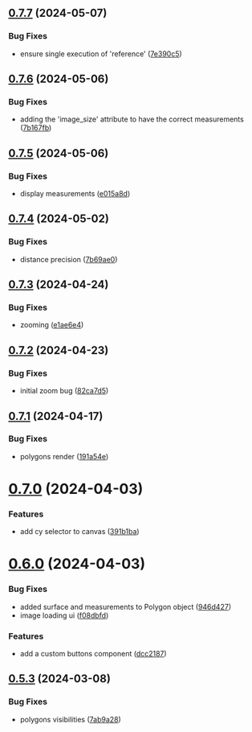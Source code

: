 ## [0.7.7](https://github.com/b-partners/bpartners-annotator-ui/compare/v0.7.6...v0.7.7) (2024-05-07)


### Bug Fixes

* ensure single execution of 'reference' ([7e390c5](https://github.com/b-partners/bpartners-annotator-ui/commit/7e390c5265cb73ee8e5a6cacb87615a92d3e5b5b))



## [0.7.6](https://github.com/b-partners/bpartners-annotator-ui/compare/v0.7.5...v0.7.6) (2024-05-06)


### Bug Fixes

* adding the 'image_size' attribute to have the correct measurements ([7b167fb](https://github.com/b-partners/bpartners-annotator-ui/commit/7b167fb470c42a1d96e512c9e4e40cf0a566bcf4))



## [0.7.5](https://github.com/b-partners/bpartners-annotator-ui/compare/v0.7.4...v0.7.5) (2024-05-06)


### Bug Fixes

* display measurements ([e015a8d](https://github.com/b-partners/bpartners-annotator-ui/commit/e015a8d5f65ded543dfa6a12d3bc4c7e49496202))



## [0.7.4](https://github.com/b-partners/bpartners-annotator-ui/compare/v0.7.3...v0.7.4) (2024-05-02)


### Bug Fixes

* distance precision ([7b69ae0](https://github.com/b-partners/bpartners-annotator-ui/commit/7b69ae00f194a655325108eff54d74d0ae8132bb))



## [0.7.3](https://github.com/b-partners/bpartners-annotator-ui/compare/v0.7.2...v0.7.3) (2024-04-24)


### Bug Fixes

* zooming  ([e1ae6e4](https://github.com/b-partners/bpartners-annotator-ui/commit/e1ae6e4952c33cb560a3866f1c7518ad868f97c5))



## [0.7.2](https://github.com/b-partners/bpartners-annotator-ui/compare/v0.7.1...v0.7.2) (2024-04-23)


### Bug Fixes

* initial zoom bug ([82ca7d5](https://github.com/b-partners/bpartners-annotator-ui/commit/82ca7d55ddef95efaf12376e01df7b3692ceb0a2))



## [0.7.1](https://github.com/b-partners/bpartners-annotator-ui/compare/v0.7.0...v0.7.1) (2024-04-17)


### Bug Fixes

* polygons render ([191a54e](https://github.com/b-partners/bpartners-annotator-ui/commit/191a54e07272f5ff9e0775ed8ec3f4979d4a01b4))



# [0.7.0](https://github.com/b-partners/bpartners-annotator-ui/compare/v0.6.0...v0.7.0) (2024-04-03)


### Features

* add cy selector to canvas ([391b1ba](https://github.com/b-partners/bpartners-annotator-ui/commit/391b1ba1c2a76e4c0ceeaf24b8ad0ab57d42060c))



# [0.6.0](https://github.com/b-partners/bpartners-annotator-ui/compare/v0.5.3...v0.6.0) (2024-04-03)


### Bug Fixes

* added surface and measurements to Polygon object ([946d427](https://github.com/b-partners/bpartners-annotator-ui/commit/946d4279c943c386480503e9b744b14349d2d622))
* image loading ui ([f08dbfd](https://github.com/b-partners/bpartners-annotator-ui/commit/f08dbfd225facc2914b3fa7ef0536fe207f60115))


### Features

* add a custom buttons component ([dcc2187](https://github.com/b-partners/bpartners-annotator-ui/commit/dcc2187166b89e8a2eeeef1d4dbeddf67d16b8c2))



## [0.5.3](https://github.com/b-partners/bpartners-annotator-ui/compare/v0.5.2...v0.5.3) (2024-03-08)


### Bug Fixes

* polygons visibilities ([7ab9a28](https://github.com/b-partners/bpartners-annotator-ui/commit/7ab9a280820270b24a7d01aee7e7f5f3970ef939))



